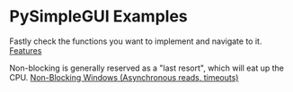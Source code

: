 # PySimpleGUI Examples

Fastly check the functions you want to implement and navigate to it.  
[Features](https://pysimplegui.readthedocs.io/en/latest/#features)

Non-blocking is generally reserved as a "last resort", which will eat up the CPU.
[Non-Blocking Windows (Asynchronous reads, timeouts)](https://pysimplegui.readthedocs.io/en/latest/#non-blocking-windows-asynchronous-reads-timeouts)